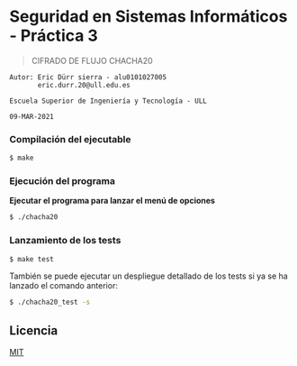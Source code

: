 # Seguridad en Sistemas Informáticos - Práctica 3

> CIFRADO DE FLUJO CHACHA20

    Autor: Eric Dürr sierra - alu0101027005
           eric.durr.20@ull.edu.es

    Escuela Superior de Ingeniería y Tecnología - ULL

    09-MAR-2021

### **Compilación del ejecutable**

```bash
$ make
```

### **Ejecución del programa**

**Ejecutar el programa para lanzar el menú de opciones**

```bash
$ ./chacha20
```

### **Lanzamiento de los tests**

```bash
$ make test
```

También se puede ejecutar un despliegue detallado de los tests si ya se ha lanzado el comando anterior:

```bash
$ ./chacha20_test -s
```

## Licencia

[MIT](https://choosealicense.com/licenses/mit/)
